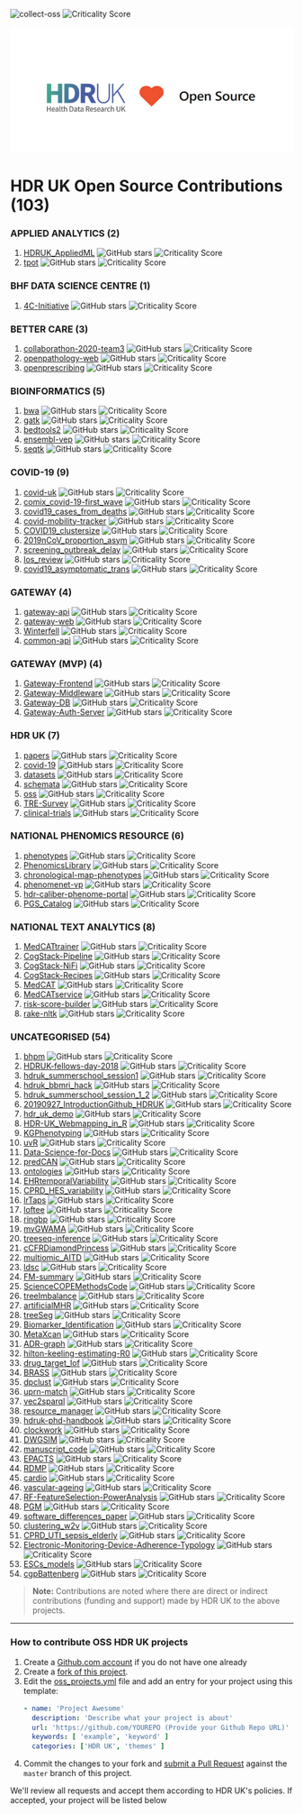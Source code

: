 ![collect-oss](https://github.com/HDRUK/oss/workflows/collect-oss/badge.svg) ![Criticality Score](https://img.shields.io/badge/criticality--score-0.15353-blue)
<p align="center">
  <img src="images/HDRUK_LOVE_OPEN_SOURCE.png">
</p>

# HDR UK Open Source Contributions (103)

### APPLIED ANALYTICS (2)
1. [HDRUK_AppliedML](https://github.com/MatthewWilletts/HDRUK_AppliedML) ![GitHub stars](https://img.shields.io/github/stars/MatthewWilletts/HDRUK_AppliedML?style=flat-square) ![Criticality Score](https://img.shields.io/badge/criticality--score-0.03175-yellowgreen?style=flat-square)
2. [tpot](https://github.com/EpistasisLab/tpot) ![GitHub stars](https://img.shields.io/github/stars/EpistasisLab/tpot?style=flat-square) ![Criticality Score](https://img.shields.io/badge/criticality--score-0.56275-yellowgreen?style=flat-square)


### BHF DATA SCIENCE CENTRE (1)
1. [4C-Initiative](https://github.com/HDRUK/4C-Initiative) ![GitHub stars](https://img.shields.io/github/stars/HDRUK/4C-Initiative?style=flat-square) ![Criticality Score](https://img.shields.io/badge/criticality--score-0.14058-yellowgreen?style=flat-square)


### BETTER CARE (3)
1. [collaborathon-2020-team3](https://github.com/HDRUK/collaborathon-2020-team3) ![GitHub stars](https://img.shields.io/github/stars/HDRUK/collaborathon-2020-team3?style=flat-square) ![Criticality Score](https://img.shields.io/badge/criticality--score-0.05626-yellowgreen?style=flat-square)
2. [openpathology-web](https://github.com/ebmdatalab/openpathology-web) ![GitHub stars](https://img.shields.io/github/stars/ebmdatalab/openpathology-web?style=flat-square) ![Criticality Score](https://img.shields.io/badge/criticality--score-0.05441-yellowgreen?style=flat-square)
3. [openprescribing](https://github.com/ebmdatalab/openprescribing) ![GitHub stars](https://img.shields.io/github/stars/ebmdatalab/openprescribing?style=flat-square) ![Criticality Score](https://img.shields.io/badge/criticality--score-0.41078-yellowgreen?style=flat-square)


### BIOINFORMATICS (5)
1. [bwa](https://github.com/lh3/bwa) ![GitHub stars](https://img.shields.io/github/stars/lh3/bwa?style=flat-square) ![Criticality Score](https://img.shields.io/badge/criticality--score-0.449-yellowgreen?style=flat-square)
2. [gatk](https://github.com/broadgsa/gatk) ![GitHub stars](https://img.shields.io/github/stars/broadgsa/gatk?style=flat-square) ![Criticality Score](https://img.shields.io/badge/criticality--score-0.28409-yellowgreen?style=flat-square)
3. [bedtools2](https://github.com/arq5x/bedtools2) ![GitHub stars](https://img.shields.io/github/stars/arq5x/bedtools2?style=flat-square) ![Criticality Score](https://img.shields.io/badge/criticality--score-0.52186-yellowgreen?style=flat-square)
4. [ensembl-vep](https://github.com/Ensembl/ensembl-vep) ![GitHub stars](https://img.shields.io/github/stars/Ensembl/ensembl-vep?style=flat-square) ![Criticality Score](https://img.shields.io/badge/criticality--score-0.4895-yellowgreen?style=flat-square)
5. [seqtk](https://github.com/lh3/seqtk) ![GitHub stars](https://img.shields.io/github/stars/lh3/seqtk?style=flat-square) ![Criticality Score](https://img.shields.io/badge/criticality--score-0.36797-yellowgreen?style=flat-square)


### COVID-19 (9)
1. [covid-uk](https://github.com/cmmid/covid-uk) ![GitHub stars](https://img.shields.io/github/stars/cmmid/covid-uk?style=flat-square) ![Criticality Score](https://img.shields.io/badge/criticality--score-0.13226-yellowgreen?style=flat-square)
2. [comix_covid-19-first_wave](https://github.com/jarvisc1/comix_covid-19-first_wave) ![GitHub stars](https://img.shields.io/github/stars/jarvisc1/comix_covid-19-first_wave?style=flat-square) ![Criticality Score](https://img.shields.io/badge/criticality--score-0.09973-yellowgreen?style=flat-square)
3. [covid19_cases_from_deaths](https://github.com/thibautjombart/covid19_cases_from_deaths) ![GitHub stars](https://img.shields.io/github/stars/thibautjombart/covid19_cases_from_deaths?style=flat-square) ![Criticality Score](https://img.shields.io/badge/criticality--score-0.17371-yellowgreen?style=flat-square)
4. [covid-mobility-tracker](https://github.com/SurgicalInformatics/covid-mobility-tracker) ![GitHub stars](https://img.shields.io/github/stars/SurgicalInformatics/covid-mobility-tracker?style=flat-square) ![Criticality Score](https://img.shields.io/badge/criticality--score-0.02777-yellowgreen?style=flat-square)
5. [COVID19_clustersize](https://github.com/akira-endo/COVID19_clustersize) ![GitHub stars](https://img.shields.io/github/stars/akira-endo/COVID19_clustersize?style=flat-square) ![Criticality Score](https://img.shields.io/badge/criticality--score-0.08724-yellowgreen?style=flat-square)
6. [2019nCoV_proportion_asym](https://github.com/yangclaraliu/2019nCoV_proportion_asym) ![GitHub stars](https://img.shields.io/github/stars/yangclaraliu/2019nCoV_proportion_asym?style=flat-square) ![Criticality Score](https://img.shields.io/badge/criticality--score-0.0541-yellowgreen?style=flat-square)
7. [screening_outbreak_delay](https://github.com/cmmid/screening_outbreak_delay) ![GitHub stars](https://img.shields.io/github/stars/cmmid/screening_outbreak_delay?style=flat-square) ![Criticality Score](https://img.shields.io/badge/criticality--score-0.05626-yellowgreen?style=flat-square)
8. [los_review](https://github.com/esnightingale/los_review) ![GitHub stars](https://img.shields.io/github/stars/esnightingale/los_review?style=flat-square) ![Criticality Score](https://img.shields.io/badge/criticality--score-0.13193-yellowgreen?style=flat-square)
9. [covid19_asymptomatic_trans](https://github.com/thimotei/covid19_asymptomatic_trans) ![GitHub stars](https://img.shields.io/github/stars/thimotei/covid19_asymptomatic_trans?style=flat-square) ![Criticality Score](https://img.shields.io/badge/criticality--score-0.14803-yellowgreen?style=flat-square)


### GATEWAY (4)
1. [gateway-api](https://github.com/HDRUK/gateway-api) ![GitHub stars](https://img.shields.io/github/stars/HDRUK/gateway-api?style=flat-square) ![Criticality Score](https://img.shields.io/badge/criticality--score-0.44397-yellowgreen?style=flat-square)
2. [gateway-web](https://github.com/HDRUK/gateway-web) ![GitHub stars](https://img.shields.io/github/stars/HDRUK/gateway-web?style=flat-square) ![Criticality Score](https://img.shields.io/badge/criticality--score-0.46592-yellowgreen?style=flat-square)
3. [Winterfell](https://github.com/andrewhathaway/Winterfell) ![GitHub stars](https://img.shields.io/github/stars/andrewhathaway/Winterfell?style=flat-square) ![Criticality Score](https://img.shields.io/badge/criticality--score-0.27868-yellowgreen?style=flat-square)
4. [common-api](https://github.com/federated-data-sharing/common-api) ![GitHub stars](https://img.shields.io/github/stars/federated-data-sharing/common-api?style=flat-square) ![Criticality Score](https://img.shields.io/badge/criticality--score-0.11712-yellowgreen?style=flat-square)


### GATEWAY (MVP) (4)
1. [Gateway-Frontend](https://github.com/HDRUK/Gateway-Frontend) ![GitHub stars](https://img.shields.io/github/stars/HDRUK/Gateway-Frontend?style=flat-square) ![Criticality Score](https://img.shields.io/badge/criticality--score-0.13504-yellowgreen?style=flat-square)
2. [Gateway-Middleware](https://github.com/HDRUK/Gateway-Middleware) ![GitHub stars](https://img.shields.io/github/stars/HDRUK/Gateway-Middleware?style=flat-square) ![Criticality Score](https://img.shields.io/badge/criticality--score-0.12991-yellowgreen?style=flat-square)
3. [Gateway-DB](https://github.com/HDRUK/Gateway-DB) ![GitHub stars](https://img.shields.io/github/stars/HDRUK/Gateway-DB?style=flat-square) ![Criticality Score](https://img.shields.io/badge/criticality--score-0.11076-yellowgreen?style=flat-square)
4. [Gateway-Auth-Server](https://github.com/HDRUK/Gateway-Auth-Server) ![GitHub stars](https://img.shields.io/github/stars/HDRUK/Gateway-Auth-Server?style=flat-square) ![Criticality Score](https://img.shields.io/badge/criticality--score-0.13049-yellowgreen?style=flat-square)


### HDR UK (7)
1. [papers](https://github.com/HDRUK/papers) ![GitHub stars](https://img.shields.io/github/stars/HDRUK/papers?style=flat-square) ![Criticality Score](https://img.shields.io/badge/criticality--score-0.27262-yellowgreen?style=flat-square)
2. [covid-19](https://github.com/HDRUK/covid-19) ![GitHub stars](https://img.shields.io/github/stars/HDRUK/covid-19?style=flat-square) ![Criticality Score](https://img.shields.io/badge/criticality--score-0.13133-yellowgreen?style=flat-square)
3. [datasets](https://github.com/HDRUK/datasets) ![GitHub stars](https://img.shields.io/github/stars/HDRUK/datasets?style=flat-square) ![Criticality Score](https://img.shields.io/badge/criticality--score-0.22789-yellowgreen?style=flat-square)
4. [schemata](https://github.com/HDRUK/schemata) ![GitHub stars](https://img.shields.io/github/stars/HDRUK/schemata?style=flat-square) ![Criticality Score](https://img.shields.io/badge/criticality--score-0.06444-yellowgreen?style=flat-square)
5. [oss](https://github.com/HDRUK/oss) ![GitHub stars](https://img.shields.io/github/stars/HDRUK/oss?style=flat-square) ![Criticality Score](https://img.shields.io/badge/criticality--score-0.13053-yellowgreen?style=flat-square)
6. [TRE-Survey](https://github.com/HDRUK/TRE-Survey) ![GitHub stars](https://img.shields.io/github/stars/HDRUK/TRE-Survey?style=flat-square) ![Criticality Score](https://img.shields.io/badge/criticality--score-0.05626-yellowgreen?style=flat-square)
7. [clinical-trials](https://github.com/HDRUK/clinical-trials) ![GitHub stars](https://img.shields.io/github/stars/HDRUK/clinical-trials?style=flat-square) ![Criticality Score](https://img.shields.io/badge/criticality--score-0.10199-yellowgreen?style=flat-square)


### NATIONAL PHENOMICS RESOURCE (6)
1. [phenotypes](https://github.com/HDRUK/phenotypes) ![GitHub stars](https://img.shields.io/github/stars/HDRUK/phenotypes?style=flat-square) ![Criticality Score](https://img.shields.io/badge/criticality--score-0.14601-yellowgreen?style=flat-square)
2. [PhenomicsLibrary](https://github.com/HDRUK/PhenomicsLibrary) ![GitHub stars](https://img.shields.io/github/stars/HDRUK/PhenomicsLibrary?style=flat-square) ![Criticality Score](https://img.shields.io/badge/criticality--score-0.02488-yellowgreen?style=flat-square)
3. [chronological-map-phenotypes](https://github.com/spiros/chronological-map-phenotypes) ![GitHub stars](https://img.shields.io/github/stars/spiros/chronological-map-phenotypes?style=flat-square) ![Criticality Score](https://img.shields.io/badge/criticality--score-0.12605-yellowgreen?style=flat-square)
4. [phenomenet-vp](https://github.com/bio-ontology-research-group/phenomenet-vp) ![GitHub stars](https://img.shields.io/github/stars/bio-ontology-research-group/phenomenet-vp?style=flat-square) ![Criticality Score](https://img.shields.io/badge/criticality--score-0.22793-yellowgreen?style=flat-square)
5. [hdr-caliber-phenome-portal](https://github.com/spiros/hdr-caliber-phenome-portal) ![GitHub stars](https://img.shields.io/github/stars/spiros/hdr-caliber-phenome-portal?style=flat-square) ![Criticality Score](https://img.shields.io/badge/criticality--score-0.23478-yellowgreen?style=flat-square)
6. [PGS_Catalog](https://github.com/PGScatalog/PGS_Catalog) ![GitHub stars](https://img.shields.io/github/stars/PGScatalog/PGS_Catalog?style=flat-square) ![Criticality Score](https://img.shields.io/badge/criticality--score-0.23675-yellowgreen?style=flat-square)


### NATIONAL TEXT ANALYTICS (8)
1. [MedCATtrainer](https://github.com/CogStack/MedCATtrainer) ![GitHub stars](https://img.shields.io/github/stars/CogStack/MedCATtrainer?style=flat-square) ![Criticality Score](https://img.shields.io/badge/criticality--score-0.31251-yellowgreen?style=flat-square)
2. [CogStack-Pipeline](https://github.com/CogStack/CogStack-Pipeline) ![GitHub stars](https://img.shields.io/github/stars/CogStack/CogStack-Pipeline?style=flat-square) ![Criticality Score](https://img.shields.io/badge/criticality--score-0.19914-yellowgreen?style=flat-square)
3. [CogStack-NiFi](https://github.com/CogStack/CogStack-NiFi) ![GitHub stars](https://img.shields.io/github/stars/CogStack/CogStack-NiFi?style=flat-square) ![Criticality Score](https://img.shields.io/badge/criticality--score-0.05352-yellowgreen?style=flat-square)
4. [CogStack-Recipes](https://github.com/CogStack/CogStack-Recipes) ![GitHub stars](https://img.shields.io/github/stars/CogStack/CogStack-Recipes?style=flat-square) ![Criticality Score](https://img.shields.io/badge/criticality--score-0.02149-yellowgreen?style=flat-square)
5. [MedCAT](https://github.com/CogStack/MedCAT) ![GitHub stars](https://img.shields.io/github/stars/CogStack/MedCAT?style=flat-square) ![Criticality Score](https://img.shields.io/badge/criticality--score-0.34342-yellowgreen?style=flat-square)
6. [MedCATservice](https://github.com/CogStack/MedCATservice) ![GitHub stars](https://img.shields.io/github/stars/CogStack/MedCATservice?style=flat-square) ![Criticality Score](https://img.shields.io/badge/criticality--score-0.24421-yellowgreen?style=flat-square)
7. [risk-score-builder](https://github.com/CogStack/risk-score-builder) ![GitHub stars](https://img.shields.io/github/stars/CogStack/risk-score-builder?style=flat-square) ![Criticality Score](https://img.shields.io/badge/criticality--score-0.15045-yellowgreen?style=flat-square)
8. [rake-nltk](https://github.com/csurfer/rake-nltk) ![GitHub stars](https://img.shields.io/github/stars/csurfer/rake-nltk?style=flat-square) ![Criticality Score](https://img.shields.io/badge/criticality--score-0.1168-yellowgreen?style=flat-square)


### UNCATEGORISED (54)
1. [bhpm](https://github.com/rcarragh/bhpm) ![GitHub stars](https://img.shields.io/github/stars/rcarragh/bhpm?style=flat-square) ![Criticality Score](https://img.shields.io/badge/criticality--score-0.0799-yellowgreen?style=flat-square)
2. [HDRUK-fellows-day-2018](https://github.com/alastair-droop/HDRUK-fellows-day-2018) ![GitHub stars](https://img.shields.io/github/stars/alastair-droop/HDRUK-fellows-day-2018?style=flat-square) ![Criticality Score](https://img.shields.io/badge/criticality--score-0.05316-yellowgreen?style=flat-square)
3. [hdruk_summerschool_session1](https://github.com/athro/hdruk_summerschool_session1) ![GitHub stars](https://img.shields.io/github/stars/athro/hdruk_summerschool_session1?style=flat-square) ![Criticality Score](https://img.shields.io/badge/criticality--score-0.01915-yellowgreen?style=flat-square)
4. [hdruk_bbmri_hack](https://github.com/simonjupp/hdruk_bbmri_hack) ![GitHub stars](https://img.shields.io/github/stars/simonjupp/hdruk_bbmri_hack?style=flat-square) ![Criticality Score](https://img.shields.io/badge/criticality--score-0.05794-yellowgreen?style=flat-square)
5. [hdruk_summerschool_session_1_2](https://github.com/athro/hdruk_summerschool_session_1_2) ![GitHub stars](https://img.shields.io/github/stars/athro/hdruk_summerschool_session_1_2?style=flat-square) ![Criticality Score](https://img.shields.io/badge/criticality--score-0.01915-yellowgreen?style=flat-square)
6. [20190927_IntroductionGithub_HDRUK](https://github.com/semacu/20190927_IntroductionGithub_HDRUK) ![GitHub stars](https://img.shields.io/github/stars/semacu/20190927_IntroductionGithub_HDRUK?style=flat-square) ![Criticality Score](https://img.shields.io/badge/criticality--score-0.05316-yellowgreen?style=flat-square)
7. [hdr_uk_demo](https://github.com/bwpapiez/hdr_uk_demo) ![GitHub stars](https://img.shields.io/github/stars/bwpapiez/hdr_uk_demo?style=flat-square) ![Criticality Score](https://img.shields.io/badge/criticality--score-0.01915-yellowgreen?style=flat-square)
8. [HDR-UK_Webmapping_in_R](https://github.com/alalexiou/HDR-UK_Webmapping_in_R) ![GitHub stars](https://img.shields.io/github/stars/alalexiou/HDR-UK_Webmapping_in_R?style=flat-square) ![Criticality Score](https://img.shields.io/badge/criticality--score-0.05316-yellowgreen?style=flat-square)
9. [KGPhenotyping](https://github.com/Honghan/KGPhenotyping) ![GitHub stars](https://img.shields.io/github/stars/Honghan/KGPhenotyping?style=flat-square) ![Criticality Score](https://img.shields.io/badge/criticality--score-0.08795-yellowgreen?style=flat-square)
10. [uvR](https://github.com/markocherrie/uvR) ![GitHub stars](https://img.shields.io/github/stars/markocherrie/uvR?style=flat-square) ![Criticality Score](https://img.shields.io/badge/criticality--score-0.01915-yellowgreen?style=flat-square)
11. [Data-Science-for-Docs](https://github.com/carpentries-incubator/Data-Science-for-Docs) ![GitHub stars](https://img.shields.io/github/stars/carpentries-incubator/Data-Science-for-Docs?style=flat-square) ![Criticality Score](https://img.shields.io/badge/criticality--score-0.31868-yellowgreen?style=flat-square)
12. [predCAN](https://github.com/bio-ontology-research-group/predCAN) ![GitHub stars](https://img.shields.io/github/stars/bio-ontology-research-group/predCAN?style=flat-square) ![Criticality Score](https://img.shields.io/badge/criticality--score-0.0301-yellowgreen?style=flat-square)
13. [ontologies](https://github.com/biosemantics/ontologies) ![GitHub stars](https://img.shields.io/github/stars/biosemantics/ontologies?style=flat-square) ![Criticality Score](https://img.shields.io/badge/criticality--score-0.04672-yellowgreen?style=flat-square)
14. [EHRtemporalVariability](https://github.com/hms-dbmi/EHRtemporalVariability) ![GitHub stars](https://img.shields.io/github/stars/hms-dbmi/EHRtemporalVariability?style=flat-square) ![Criticality Score](https://img.shields.io/badge/criticality--score-0.11355-yellowgreen?style=flat-square)
15. [CPRD_HES_variability](https://github.com/prockenschaub/CPRD_HES_variability) ![GitHub stars](https://img.shields.io/github/stars/prockenschaub/CPRD_HES_variability?style=flat-square) ![Criticality Score](https://img.shields.io/badge/criticality--score-0.05464-yellowgreen?style=flat-square)
16. [lrTaps](https://github.com/jfeicheng92/lrTaps) ![GitHub stars](https://img.shields.io/github/stars/jfeicheng92/lrTaps?style=flat-square) ![Criticality Score](https://img.shields.io/badge/criticality--score-0.15227-yellowgreen?style=flat-square)
17. [loftee](https://github.com/konradjk/loftee) ![GitHub stars](https://img.shields.io/github/stars/konradjk/loftee?style=flat-square) ![Criticality Score](https://img.shields.io/badge/criticality--score-0.37012-yellowgreen?style=flat-square)
18. [ringbp](https://github.com/cmmid/ringbp) ![GitHub stars](https://img.shields.io/github/stars/cmmid/ringbp?style=flat-square) ![Criticality Score](https://img.shields.io/badge/criticality--score-0.05316-yellowgreen?style=flat-square)
19. [mvGWAMA](https://github.com/Kyoko-wtnb/mvGWAMA) ![GitHub stars](https://img.shields.io/github/stars/Kyoko-wtnb/mvGWAMA?style=flat-square) ![Criticality Score](https://img.shields.io/badge/criticality--score-0.08753-yellowgreen?style=flat-square)
20. [treeseq-inference](https://github.com/mcveanlab/treeseq-inference) ![GitHub stars](https://img.shields.io/github/stars/mcveanlab/treeseq-inference?style=flat-square) ![Criticality Score](https://img.shields.io/badge/criticality--score-0.22228-yellowgreen?style=flat-square)
21. [cCFRDiamondPrincess](https://github.com/thimotei/cCFRDiamondPrincess) ![GitHub stars](https://img.shields.io/github/stars/thimotei/cCFRDiamondPrincess?style=flat-square) ![Criticality Score](https://img.shields.io/badge/criticality--score-0.07242-yellowgreen?style=flat-square)
22. [multiomic_AITD](https://github.com/TiphaineCMartin/multiomic_AITD) ![GitHub stars](https://img.shields.io/github/stars/TiphaineCMartin/multiomic_AITD?style=flat-square) ![Criticality Score](https://img.shields.io/badge/criticality--score-0.06436-yellowgreen?style=flat-square)
23. [ldsc](https://github.com/bulik/ldsc) ![GitHub stars](https://img.shields.io/github/stars/bulik/ldsc?style=flat-square) ![Criticality Score](https://img.shields.io/badge/criticality--score-0.33827-yellowgreen?style=flat-square)
24. [FM-summary](https://github.com/hailianghuang/FM-summary) ![GitHub stars](https://img.shields.io/github/stars/hailianghuang/FM-summary?style=flat-square) ![Criticality Score](https://img.shields.io/badge/criticality--score-0.05316-yellowgreen?style=flat-square)
25. [ScienceCOPEMethodsCode](https://github.com/MGHcteu/ScienceCOPEMethodsCode) ![GitHub stars](https://img.shields.io/github/stars/MGHcteu/ScienceCOPEMethodsCode?style=flat-square) ![Criticality Score](https://img.shields.io/badge/criticality--score-0.03876-yellowgreen?style=flat-square)
26. [treeImbalance](https://github.com/bdearlove/treeImbalance) ![GitHub stars](https://img.shields.io/github/stars/bdearlove/treeImbalance?style=flat-square) ![Criticality Score](https://img.shields.io/badge/criticality--score-0.03793-yellowgreen?style=flat-square)
27. [artificialMHR](https://github.com/KCL-Health-NLP/artificialMHR) ![GitHub stars](https://img.shields.io/github/stars/KCL-Health-NLP/artificialMHR?style=flat-square) ![Criticality Score](https://img.shields.io/badge/criticality--score-0.02909-yellowgreen?style=flat-square)
28. [treeSeg](https://github.com/merlebehr/treeSeg) ![GitHub stars](https://img.shields.io/github/stars/merlebehr/treeSeg?style=flat-square) ![Criticality Score](https://img.shields.io/badge/criticality--score-0.11595-yellowgreen?style=flat-square)
29. [Biomarker_Identification](https://github.com/jaw-bioinf/Biomarker_Identification) ![GitHub stars](https://img.shields.io/github/stars/jaw-bioinf/Biomarker_Identification?style=flat-square) ![Criticality Score](https://img.shields.io/badge/criticality--score-0.01915-yellowgreen?style=flat-square)
30. [MetaXcan](https://github.com/hakyimlab/MetaXcan) ![GitHub stars](https://img.shields.io/github/stars/hakyimlab/MetaXcan?style=flat-square) ![Criticality Score](https://img.shields.io/badge/criticality--score-0.4272-yellowgreen?style=flat-square)
31. [ADR-graph](https://github.com/KHP-Informatics/ADR-graph) ![GitHub stars](https://img.shields.io/github/stars/KHP-Informatics/ADR-graph?style=flat-square) ![Criticality Score](https://img.shields.io/badge/criticality--score-0.07556-yellowgreen?style=flat-square)
32. [hilton-keeling-estimating-R0](https://github.com/JBHilton/hilton-keeling-estimating-R0) ![GitHub stars](https://img.shields.io/github/stars/JBHilton/hilton-keeling-estimating-R0?style=flat-square) ![Criticality Score](https://img.shields.io/badge/criticality--score-0.02773-yellowgreen?style=flat-square)
33. [drug_target_lof](https://github.com/ericminikel/drug_target_lof) ![GitHub stars](https://img.shields.io/github/stars/ericminikel/drug_target_lof?style=flat-square) ![Criticality Score](https://img.shields.io/badge/criticality--score-0.08173-yellowgreen?style=flat-square)
34. [BRASS](https://github.com/cancerit/BRASS) ![GitHub stars](https://img.shields.io/github/stars/cancerit/BRASS?style=flat-square) ![Criticality Score](https://img.shields.io/badge/criticality--score-0.29736-yellowgreen?style=flat-square)
35. [dpclust](https://github.com/Wedge-lab/dpclust) ![GitHub stars](https://img.shields.io/github/stars/Wedge-lab/dpclust?style=flat-square) ![Criticality Score](https://img.shields.io/badge/criticality--score-0.2107-yellowgreen?style=flat-square)
36. [uprn-match](https://github.com/endeavourhealth-discovery/uprn-match) ![GitHub stars](https://img.shields.io/github/stars/endeavourhealth-discovery/uprn-match?style=flat-square) ![Criticality Score](https://img.shields.io/badge/criticality--score-0.06604-yellowgreen?style=flat-square)
37. [vec2sparql](https://github.com/gkoutos-group/vec2sparql) ![GitHub stars](https://img.shields.io/github/stars/gkoutos-group/vec2sparql?style=flat-square) ![Criticality Score](https://img.shields.io/badge/criticality--score-0.07847-yellowgreen?style=flat-square)
38. [resource_manager](https://github.com/gkoutos-group/resource_manager) ![GitHub stars](https://img.shields.io/github/stars/gkoutos-group/resource_manager?style=flat-square) ![Criticality Score](https://img.shields.io/badge/criticality--score-0.07862-yellowgreen?style=flat-square)
39. [hdruk-phd-handbook](https://github.com/cwcyau/hdruk-phd-handbook) ![GitHub stars](https://img.shields.io/github/stars/cwcyau/hdruk-phd-handbook?style=flat-square) ![Criticality Score](https://img.shields.io/badge/criticality--score-0.15951-yellowgreen?style=flat-square)
40. [clockwork](https://github.com/iqbal-lab-org/clockwork) ![GitHub stars](https://img.shields.io/github/stars/iqbal-lab-org/clockwork?style=flat-square) ![Criticality Score](https://img.shields.io/badge/criticality--score-0.27895-yellowgreen?style=flat-square)
41. [DWGSIM](https://github.com/nh13/DWGSIM) ![GitHub stars](https://img.shields.io/github/stars/nh13/DWGSIM?style=flat-square) ![Criticality Score](https://img.shields.io/badge/criticality--score-0.2602-yellowgreen?style=flat-square)
42. [manuscript_code](https://github.com/bloodcellgwas/manuscript_code) ![GitHub stars](https://img.shields.io/github/stars/bloodcellgwas/manuscript_code?style=flat-square) ![Criticality Score](https://img.shields.io/badge/criticality--score-0.10283-yellowgreen?style=flat-square)
43. [EPACTS](https://github.com/statgen/EPACTS) ![GitHub stars](https://img.shields.io/github/stars/statgen/EPACTS?style=flat-square) ![Criticality Score](https://img.shields.io/badge/criticality--score-0.14058-yellowgreen?style=flat-square)
44. [RDMP](https://github.com/HicServices/RDMP) ![GitHub stars](https://img.shields.io/github/stars/HicServices/RDMP?style=flat-square) ![Criticality Score](https://img.shields.io/badge/criticality--score-0.48203-yellowgreen?style=flat-square)
45. [cardio](https://github.com/Nico-Curti/cardio) ![GitHub stars](https://img.shields.io/github/stars/Nico-Curti/cardio?style=flat-square) ![Criticality Score](https://img.shields.io/badge/criticality--score-0.12671-yellowgreen?style=flat-square)
46. [vascular-ageing](https://github.com/LorenzoDallOlio/vascular-ageing) ![GitHub stars](https://img.shields.io/github/stars/LorenzoDallOlio/vascular-ageing?style=flat-square) ![Criticality Score](https://img.shields.io/badge/criticality--score-0.02077-yellowgreen?style=flat-square)
47. [RF-FeatureSelection-PowerAnalysis](https://github.com/joelarkman/RF-FeatureSelection-PowerAnalysis) ![GitHub stars](https://img.shields.io/github/stars/joelarkman/RF-FeatureSelection-PowerAnalysis?style=flat-square) ![Criticality Score](https://img.shields.io/badge/criticality--score-0.01915-yellowgreen?style=flat-square)
48. [PGM](https://github.com/azizfurqan/PGM) ![GitHub stars](https://img.shields.io/github/stars/azizfurqan/PGM?style=flat-square) ![Criticality Score](https://img.shields.io/badge/criticality--score-0.02077-yellowgreen?style=flat-square)
49. [software_differences_paper](https://github.com/ebmdatalab/software_differences_paper) ![GitHub stars](https://img.shields.io/github/stars/ebmdatalab/software_differences_paper?style=flat-square) ![Criticality Score](https://img.shields.io/badge/criticality--score-0.07265-yellowgreen?style=flat-square)
50. [clustering_w2v](https://github.com/RichJackson/clustering_w2v) ![GitHub stars](https://img.shields.io/github/stars/RichJackson/clustering_w2v?style=flat-square) ![Criticality Score](https://img.shields.io/badge/criticality--score-0.03248-yellowgreen?style=flat-square)
51. [CPRD_UTI_sepsis_elderly](https://github.com/prockenschaub/CPRD_UTI_sepsis_elderly) ![GitHub stars](https://img.shields.io/github/stars/prockenschaub/CPRD_UTI_sepsis_elderly?style=flat-square) ![Criticality Score](https://img.shields.io/badge/criticality--score-0.10264-yellowgreen?style=flat-square)
52. [Electronic-Monitoring-Device-Adherence-Typology](https://github.com/hollytibble/Electronic-Monitoring-Device-Adherence-Typology) ![GitHub stars](https://img.shields.io/github/stars/hollytibble/Electronic-Monitoring-Device-Adherence-Typology?style=flat-square) ![Criticality Score](https://img.shields.io/badge/criticality--score-0.09027-yellowgreen?style=flat-square)
53. [ESCs_models](https://github.com/MinhongW/ESCs_models) ![GitHub stars](https://img.shields.io/github/stars/MinhongW/ESCs_models?style=flat-square) ![Criticality Score](https://img.shields.io/badge/criticality--score-0.02077-yellowgreen?style=flat-square)
54. [cgpBattenberg](https://github.com/cancerit/cgpBattenberg) ![GitHub stars](https://img.shields.io/github/stars/cancerit/cgpBattenberg?style=flat-square) ![Criticality Score](https://img.shields.io/badge/criticality--score-0.34537-yellowgreen?style=flat-square)


> **Note:** Contributions are noted where there are direct or indirect contributions (funding and support) made by HDR UK to the above projects.

---
### How to contribute OSS HDR UK projects

1. Create a [Github.com account](https://github.com/join) if you do not have one already
2. Create a [fork of this project](https://github.com/HDRUK/oss).
3. Edit the [oss_projects.yml](data/oss_projects.yml) file and add an entry for your project using this template:
   ```yaml
   - name: 'Project Awesome'
     description: 'Describe what your project is about'
     url: 'https://github.com/YOUREPO (Provide your Github Repo URL)'
     keywords: [ 'example', 'keyword' ]
     categories: ['HDR UK', 'themes' ]
   ```
4. Commit the changes to your fork and [submit a Pull Request](https://github.com/HDRUK/oss/compare) against the `master` branch of this project.

We'll review all requests and accept them according to HDR UK's policies. If accepted, your project will be listed below
